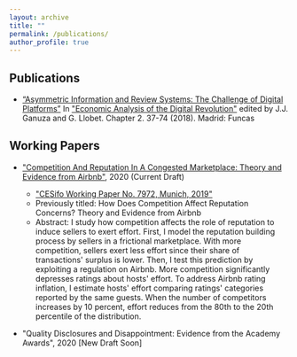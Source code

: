 ```yaml
---
layout: archive
title: ""
permalink: /publications/
author_profile: true
---
```



Publications 
-----

* <a href="https://drive.google.com/file/d/11mwubDhEvnN0DAVWCe5qvBwYhbRIYLF1/view">“Asymmetric Information and Review Systems: The Challenge of Digital Platforms”</a>
In <a href="https://www.dropbox.com/s/hnlhbnkbk3zmdpi/Economic_Analysis_of_the_Digital_Revolution.pdf?dl=0">"Economic Analysis of the Digital Revolution"</a> edited by J.J. Ganuza and G. Llobet. Chapter 2. 37-74 (2018). Madrid: Funcas 


Working Papers
-----

* <a href="https://drive.google.com/file/d/1zO7jjIVM2Dt8OUX7GPPhzf00COBIAWrP/view?usp=sharing">"Competition And Reputation In A Congested Marketplace: Theory and Evidence from Airbnb"</a>, 2020 (Current Draft)
  * <a href="https://www.cesifo.org/en/publikationen/2019/working-paper/how-does-competition-affect-reputation-concerns-theory-and">"CESifo Working Paper No. 7972, Munich, 2019"</a>
  * Previously titled: How Does Competition Affect Reputation Concerns? Theory and Evidence from Airbnb
  * Abstract: I study how competition affects the role of reputation to induce sellers to exert effort. First, I model the reputation building process by sellers in a frictional marketplace. With more competition, sellers exert less effort since their share of transactions' surplus is lower. Then, I test this prediction by exploiting a regulation on Airbnb. More competition significantly depresses ratings about hosts' effort. To address Airbnb rating inflation, I estimate hosts' effort comparing ratings' categories reported by the same guests. When the number of competitors increases by 10 percent, effort reduces from the 80th to the 20th percentile of the distribution.

* "Quality Disclosures and Disappointment: Evidence from the Academy Awards", 2020 [New Draft Soon]

